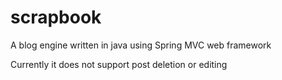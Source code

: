 scrapbook
=========

A blog engine written in java using Spring MVC web framework

Currently it does not support post deletion or editing
